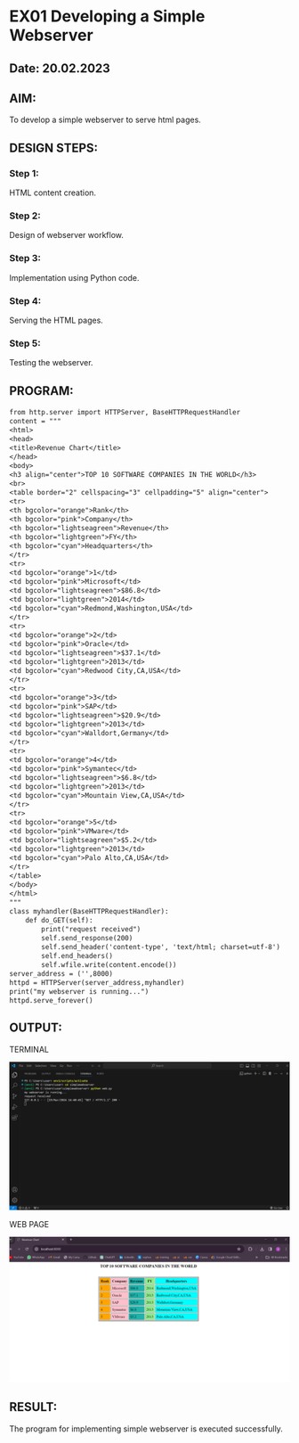 # EX01 Developing a Simple Webserver
## Date: 20.02.2023

## AIM:
To develop a simple webserver to serve html pages.

## DESIGN STEPS:
### Step 1: 
HTML content creation.

### Step 2:
Design of webserver workflow.

### Step 3:
Implementation using Python code.

### Step 4:
Serving the HTML pages.

### Step 5:
Testing the webserver.

## PROGRAM:

```
from http.server import HTTPServer, BaseHTTPRequestHandler
content = """
<html>
<head>
<title>Revenue Chart</title>
</head>
<body>
<h3 align="center">TOP 10 SOFTWARE COMPANIES IN THE WORLD</h3>
<br>
<table border="2" cellspacing="3" cellpadding="5" align="center">
<tr>
<th bgcolor="orange">Rank</th>
<th bgcolor="pink">Company</th>
<th bgcolor="lightseagreen">Revenue</th>
<th bgcolor="lightgreen">FY</th>
<th bgcolor="cyan">Headquarters</th>
</tr>
<tr>
<td bgcolor="orange">1</td>
<td bgcolor="pink">Microsoft</td>
<td bgcolor="lightseagreen">$86.8</td>
<td bgcolor="lightgreen">2014</td>
<td bgcolor="cyan">Redmond,Washington,USA</td>
</tr>
<tr>
<td bgcolor="orange">2</td>
<td bgcolor="pink">Oracle</td>
<td bgcolor="lightseagreen">$37.1</td>
<td bgcolor="lightgreen">2013</td>
<td bgcolor="cyan">Redwood City,CA,USA</td>
</tr>
<tr>
<td bgcolor="orange">3</td>
<td bgcolor="pink">SAP</td>
<td bgcolor="lightseagreen">$20.9</td>
<td bgcolor="lightgreen">2013</td>
<td bgcolor="cyan">Walldort,Germany</td>
</tr>
<tr>
<td bgcolor="orange">4</td>
<td bgcolor="pink">Symantec</td>
<td bgcolor="lightseagreen">$6.8</td>
<td bgcolor="lightgreen">2013</td>
<td bgcolor="cyan">Mountain View,CA,USA</td>
</tr>
<tr>
<td bgcolor="orange">5</td>
<td bgcolor="pink">VMware</td>
<td bgcolor="lightseagreen">$5.2</td>
<td bgcolor="lightgreen">2013</td>
<td bgcolor="cyan">Palo Alto,CA,USA</td>
</tr>
</table>
</body>
</html>
"""
class myhandler(BaseHTTPRequestHandler):
    def do_GET(self):
        print("request received")
        self.send_response(200)
        self.send_header('content-type', 'text/html; charset=utf-8')
        self.end_headers()
        self.wfile.write(content.encode())
server_address = ('',8000)
httpd = HTTPServer(server_address,myhandler)
print("my webserver is running...")
httpd.serve_forever()
```

## OUTPUT:

TERMINAL

![alt text](pic4-1.png)

WEB PAGE

![alt text](pic3.png)

## RESULT:
The program for implementing simple webserver is executed successfully.
